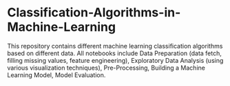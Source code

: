 # Classification-Algorithms-in-Machine-Learning
This repository contains different machine learning classification algorithms based on different data. All notebooks include Data Preparation (data fetch, filling missing values, feature engineering), Exploratory Data Analysis (using various visualization techniques), Pre-Processing, Building a Machine Learning Model, Model Evaluation.
